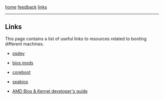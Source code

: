 [home](/) [feedback](/feedback) [links](/links)

-----------------------------------------------------------------------------

## Links
This page contains a list of useful links to resources related to booting
different machines.


- [osdev](https://wiki.osdev.org)

- [bios mods](https://www.bios-mods.com)

- [coreboot](https://www.coreboot.org)

- [seabios](https://seabios.org/SeaBIOS)

- [AMD Bios & Kernel developer's
guide](https://www.amd.com/system/files/TechDocs/52740_16h_Models_30h-3Fh_BKDG.pdf)


